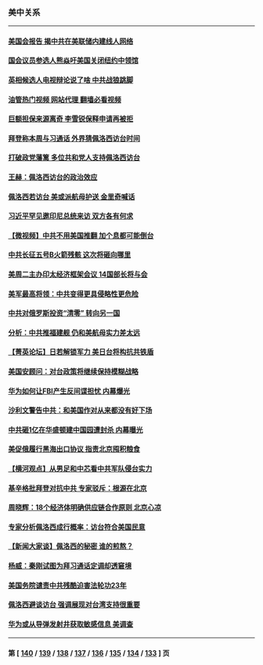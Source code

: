### 美中关系
---
#### [美国会报告 揭中共在美联储内建线人网络](../../pages/nf1412576/n13789469.md?07270045) 
#### [国会议员参选人熊焱吁美国关闭纽约中领馆](../../pages/nf1412576/n13789113.md?07270045) 
#### [英相候选人电视辩论说了啥 中共战狼跳脚](../../pages/nf1412576/n13789383.md?07270045) 
#### [油管热门视频 网站代理 翻墙必看视频](http://209.222.30.114:81/youtube.html?07270045)
#### [巨额担保来源离奇 李雪锐保释申请再被拒](../../pages/nf1412576/n13789099.md?07270045) 
#### [拜登称本周与习通话 外界猜佩洛西访台时间](../../pages/nf1412576/n13789326.md?07270045) 
#### [打破政党藩篱 多位共和党人支持佩洛西访台](../../pages/nf1412576/n13789227.md?07270045) 
#### [王赫：佩洛西访台的政治效应](../../pages/nf1412576/n13789135.md?07270045) 
#### [佩洛西若访台 美或派航母护送 金里奇喊话](../../pages/nf1412576/n13788861.md?07270045) 
#### [习近平罕见邀印尼总统来访 双方各有何求](../../pages/nf1412576/n13788818.md?07270045) 
#### [【微视频】中共不用美国推翻 加个息都可能倒台](../../pages/nf1412576/n13788822.md?07270045) 
#### [中共长征五号B火箭残骸 这次将砸向哪里](../../pages/nf1412576/n13788661.md?07270045) 
#### [美周二主办印太经济框架会议 14国部长将与会](../../pages/nf1412576/n13788315.md?07270045) 
#### [美军最高将领：中共变得更具侵略性更危险](../../pages/nf1412576/n13788128.md?07270045) 
#### [中共对俄罗斯投资“清零” 转向另一国](../../pages/nf1412576/n13788094.md?07270045) 
#### [分析：中共推福建舰 仍和美航母实力差太远](../../pages/nf1412576/n13784118.md?07270045) 
#### [【菁英论坛】日若解锁军力 美日台将构抗共铁盾](../../pages/nf1412576/n13787855.md?07270045) 
#### [美国安顾问：对台政策将继续保持模糊战略](../../pages/nf1412576/n13787883.md?07270045) 
#### [华为如何让FBI产生反间谍担忧 内幕爆光](../../pages/nf1412576/n13787864.md?07270045) 
#### [沙利文警告中共：和美国作对从来都没有好下场](../../pages/nf1412576/n13787840.md?07270045) 
#### [中共砸1亿在华盛顿建中国园遭封杀 内幕曝光](../../pages/nf1412576/n13787792.md?07270045) 
#### [美促俄履行黑海出口协议 指责北京囤积粮食](../../pages/nf1412576/n13787501.md?07270045) 
#### [【横河观点】从男足和中芯看中共军队侵台实力](../../pages/nf1412576/n13787463.md?07270045) 
#### [基辛格批拜登对抗中共 专家驳斥：根源在北京](../../pages/nf1412576/n13787082.md?07270045) 
#### [周晓辉：18个经济体明确供应链合作原则  北京心凉](../../pages/nf1412576/n13787301.md?07270045) 
#### [专家分析佩洛西成行概率：访台符合美国民意](../../pages/nf1412576/n13787023.md?07270045) 
#### [【新闻大家谈】佩洛西的秘密 谁的煎熬？](../../pages/nf1412576/n13787167.md?07270045) 
#### [杨威：秦刚试图为拜习通话定调却透窘境](../../pages/nf1412576/n13786647.md?07270045) 
#### [美国务院谴责中共残酷迫害法轮功23年](../../pages/nf1412576/n13786585.md?07270045) 
#### [佩洛西避谈访台 强调展现对台湾支持很重要](../../pages/nf1412576/n13786329.md?07270045) 
#### [华为或从导弹发射井获取敏感信息 美调查](../../pages/nf1412576/n13786198.md?07270045) 

---
#### 第 [ [140](./140.md?07270045) / [139](./139.md?07270045) / [138](./138.md?07270045) / [137](./137.md?07270045) / [136](./136.md?07270045) / [135](./135.md?07270045) / [134](./134.md?07270045) / [133](./133.md?07270045) ] 页

